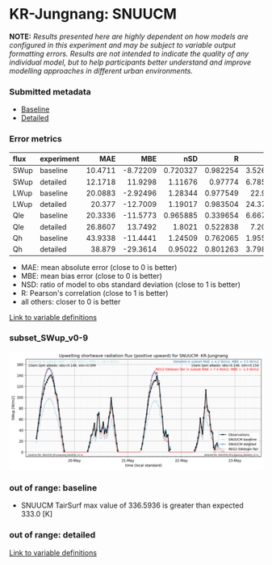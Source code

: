 # KR-Jungnang: SNUUCM

**NOTE:** *Results presented here are highly dependent on how models are configured in this experiment and may be subject to variable output formatting errors. Results are not intended to indicate the quality of any individual model, but to help participants better understand and improve modelling approaches in different urban environments.*

### Submitted metadata

- [Baseline](SNUUCM_KR-Jungnang_baseline_attrs.md)
- [Detailed](SNUUCM_KR-Jungnang_detailed_attrs.md)

### Error metrics

| flux   | experiment   |     MAE |       MBE |      nSD |        R |      5th |    95th |    RMSE |    cRMSE |     AMBE |     1-nSD |       1-R |   nSkewness |   nKurtosis |   Overlap |
|:-------|:-------------|--------:|----------:|---------:|---------:|---------:|--------:|--------:|---------:|---------:|----------:|----------:|------------:|------------:|----------:|
| SWup   | baseline     | 10.4711 |  -8.72209 | 0.720327 | 0.982254 |  3.52631 | 23.9553 | 13.707  | 0.322154 |  8.72209 | 0.279674  | 0.0177462 |  0.00165969 |   0.0445669 |  0.163154 |
| SWup   | detailed     | 12.1718 |  11.9298  | 1.11676  | 0.97774  |  6.78557 | 19.7695 | 14.5109 | 0.251694 | 11.9298  | 0.116754  | 0.02226   |  0.0180962  |   0.0619929 |  0.148298 |
| LWup   | baseline     | 20.0883 |  -2.92496 | 1.28344  | 0.977549 | 22.973   | 47.2427 | 25.342  | 0.371438 |  2.92496 | 0.283436  | 0.0224513 |  1.54753    |   0.868784  |  0.133319 |
| LWup   | detailed     | 20.377  | -12.7009  | 1.19017  | 0.983504 | 24.3705  | 22.7752 | 22.5334 | 0.274645 | 12.7009  | 0.190164  | 0.0164964 |  1.17534    |   0.549012  |  0.143748 |
| Qle    | baseline     | 20.3336 | -11.5773  | 0.965885 | 0.339654 |  6.66702 | 50.6449 | 34.1925 | 1.12996  | 11.5773  | 0.0341167 | 0.660346  |  2.56498    |   4.35078   |  0.523405 |
| Qle    | detailed     | 26.8607 |  13.7492  | 1.8021   | 0.522838 |  7.2066  | 74.477  | 45.8785 | 1.53726  | 13.7492  | 0.802101  | 0.477162  |  0.101788   |   0.499961  |  0.459616 |
| Qh     | baseline     | 43.9338 | -11.4441  | 1.24509  | 0.762065 |  1.95572 | 48.5036 | 62.9612 | 0.807817 | 11.4441  | 0.245086  | 0.237935  |  0.346008   |   0.95848   |  0.357273 |
| Qh     | detailed     | 38.879  | -29.3614  | 0.95022  | 0.801263 |  3.79852 | 23.4876 | 55.6343 | 0.616576 | 29.3614  | 0.0497824 | 0.198737  |  0.404598   |   1.45603   |  0.377227 |

 - MAE: mean absolute error (close to 0 is better)
 - MBE: mean bias error (close to 0 is better)
 - NSD: ratio of model to obs standard deviation (close to 1 is better)
 - R: Pearson's correlation (close to 1 is better)
 - all others: closer to 0 is better

[Link to variable definitions](../modelattrs/variable_definitions.md)

### <a name="subset_swup_v0-9"></a>subset_SWup_v0-9
[![SNUUCM_KR-Jungnang_subset_SWup_v0-9.png](SNUUCM_KR-Jungnang_subset_SWup_v0-9.png)](SNUUCM_KR-Jungnang_subset_SWup_v0-9.png)

### out of range: baseline

 - SNUUCM TairSurf max value of 336.5936 is greater than expected 333.0 [K]

### out of range: detailed



[Link to variable definitions](../modelattrs/variable_definitions.md)

